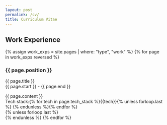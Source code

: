 ```yaml
---
layout: post
permalink: /cv/
title: Curriculum Vitae
---
```


## Work Experience

<div id="archives">
{% assign work_exps = site.pages | where: "type", "work" %}
{% for page in work_exps reversed %}
    <article class="post">
        <h3>{{ page.position }}</h3>
        <div>
            <p class="author_title">{{ page.title }} <br>{{ page.start }} - {{ page.end }}</p>
        </div>
        <div class="entry">
            {{ page.content }}
        </div> 
        Tech stack:{% for tech in page.tech_stack %}<tech-tag class="tech-tag">{{tech}}</tech-tag>{% unless forloop.last %}&nbsp;{% endunless %}{% endfor %}        
    </article>
    {% unless forloop.last %}<br>{% endunless %}
{% endfor %}
</div>